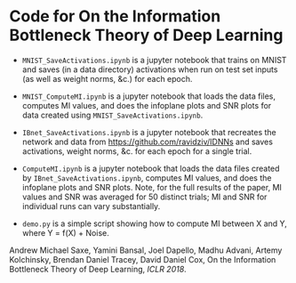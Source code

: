 # Code for On the Information Bottleneck Theory of Deep Learning

* `MNIST_SaveActivations.ipynb` is a jupyter notebook that trains on MNIST and saves (in a data directory) activations when run on test set inputs (as well as weight norms, &c.) for each epoch.

* `MNIST_ComputeMI.ipynb` is a jupyter notebook that loads the data files, computes MI values, and does the infoplane plots and SNR plots for data created using `MNIST_SaveActivations.ipynb`.

* `IBnet_SaveActivations.ipynb` is a jupyter notebook that recreates the network and data from https://github.com/ravidziv/IDNNs and saves activations, weight norms, &c. for each epoch for a single trial.

* `ComputeMI.ipynb` is a jupyter notebook that loads the data files created by `IBnet_SaveActivations.ipynb`, computes MI values, and does the infoplane plots and SNR plots. Note, for the full results of the paper, MI values and SNR was averaged for 50 distinct trials; MI and SNR for individual runs can vary substantially.

* `demo.py` is a simple script showing how to compute MI between X and Y, where Y = f(X) + Noise.

Andrew Michael Saxe, Yamini Bansal, Joel Dapello, Madhu Advani, Artemy Kolchinsky, Brendan Daniel Tracey, David Daniel Cox, On the Information Bottleneck Theory of Deep Learning, *ICLR 2018*.
